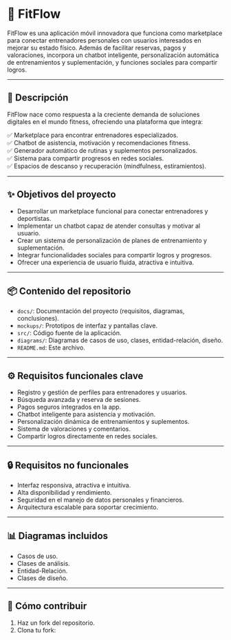 # 💪 FitFlow

FitFlow es una aplicación móvil innovadora que funciona como marketplace para conectar entrenadores personales con usuarios interesados en mejorar su estado físico. Además de facilitar reservas, pagos y valoraciones, incorpora un chatbot inteligente, personalización automática de entrenamientos y suplementación, y funciones sociales para compartir logros.  

---

## 📱 Descripción

FitFlow nace como respuesta a la creciente demanda de soluciones digitales en el mundo fitness, ofreciendo una plataforma que integra:

✅ Marketplace para encontrar entrenadores especializados.  
✅ Chatbot de asistencia, motivación y recomendaciones fitness.  
✅ Generador automático de rutinas y suplementos personalizados.  
✅ Sistema para compartir progresos en redes sociales.  
✅ Espacios de descanso y recuperación (mindfulness, estiramientos).

---

## ✨ Objetivos del proyecto

- Desarrollar un marketplace funcional para conectar entrenadores y deportistas.
- Implementar un chatbot capaz de atender consultas y motivar al usuario.
- Crear un sistema de personalización de planes de entrenamiento y suplementación.
- Integrar funcionalidades sociales para compartir logros y progresos.
- Ofrecer una experiencia de usuario fluida, atractiva e intuitiva.

---

## 📦 Contenido del repositorio

- `docs/`: Documentación del proyecto (requisitos, diagramas, conclusiones).
- `mockups/`: Prototipos de interfaz y pantallas clave.
- `src/`: Código fuente de la aplicación.
- `diagrams/`: Diagramas de casos de uso, clases, entidad-relación, diseño.
- `README.md`: Este archivo.

---

## ⚙️ Requisitos funcionales clave

- Registro y gestión de perfiles para entrenadores y usuarios.
- Búsqueda avanzada y reserva de sesiones.
- Pagos seguros integrados en la app.
- Chatbot inteligente para asistencia y motivación.
- Personalización dinámica de entrenamientos y suplementos.
- Sistema de valoraciones y comentarios.
- Compartir logros directamente en redes sociales.

---

## 🔒 Requisitos no funcionales

- Interfaz responsiva, atractiva e intuitiva.
- Alta disponibilidad y rendimiento.
- Seguridad en el manejo de datos personales y financieros.
- Arquitectura escalable para soportar crecimiento.

---

## 📊 Diagramas incluidos

- Casos de uso.
- Clases de análisis.
- Entidad-Relación.
- Clases de diseño.

---

## 🚀 Cómo contribuir

1. Haz un fork del repositorio.
2. Clona tu fork:
